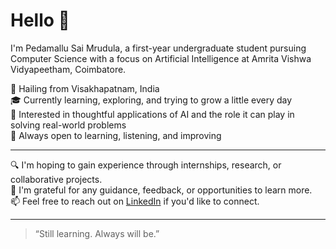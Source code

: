 # Hello 👋

I'm Pedamallu Sai Mrudula, a first-year undergraduate student pursuing Computer Science with a focus on Artificial Intelligence at Amrita Vishwa Vidyapeetham, Coimbatore.

📍 Hailing from Visakhapatnam, India  
🎓 Currently learning, exploring, and trying to grow a little every day  
🧠 Interested in thoughtful applications of AI and the role it can play in solving real-world problems  
🌱 Always open to learning, listening, and improving

---

🔍 I'm hoping to gain experience through internships, research, or collaborative projects.  
🤝 I'm grateful for any guidance, feedback, or opportunities to learn more.  
📫 Feel free to reach out on [LinkedIn](your-link-here) if you'd like to connect.

---

> “Still learning. Always will be.”
